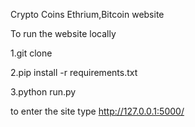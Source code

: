 Crypto Coins Ethrium,Bitcoin website

To run the website locally

1.git clone

2.pip install -r requirements.txt

3.python run.py

to enter the site type http://127.0.0.1:5000/
